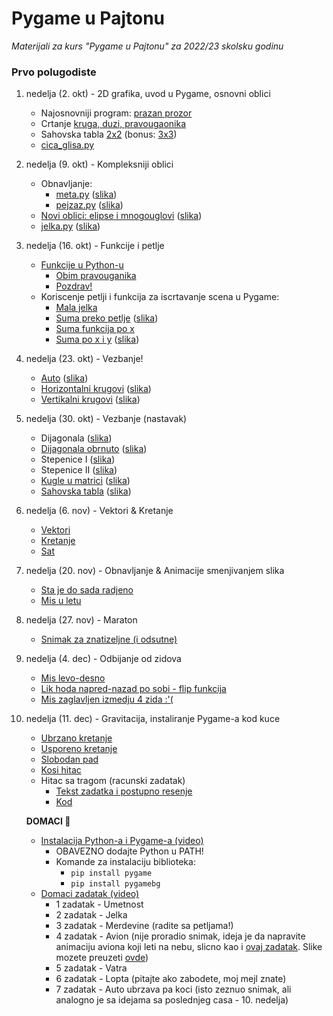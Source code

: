 # Pygame u Pajtonu

*Materijali za kurs "Pygame u Pajtonu" za 2022/23 skolsku godinu*

### Prvo polugodiste

1. nedelja (2. okt) - 2D grafika, uvod u Pygame, osnovni oblici
   
   - Najosnovniji program: [prazan prozor](01_nedelja/1_prazan_prozor.py)
   - Crtanje [kruga, duzi, pravougaonika](01_nedelja/2_krug_duz_pravougaonik.py)
   - Sahovska tabla [2x2](01_nedelja/3_sah.py) (bonus: [3x3](01_nedelja/3.5_sah3x3.py))
   - [cica_glisa.py](01_nedelja/4_stickman.py)

2. nedelja (9. okt) - Kompleksniji oblici
   
   - Obnavljanje:
     - [meta.py](02_nedelja/meta.py) ([slika](02_nedelja/meta.png))
     - [pejzaz.py](02_nedelja/pejzaz.py) ([slika](02_nedelja/pejzaz.png))
   - [Novi oblici: elipse i mnogouglovi](02_nedelja/novi_oblici.py)
     ([slika](02_nedelja/novi_oblici.png))
   - [jelka.py](02_nedelja/jelka.py) ([slika](02_nedelja/jelka.png))

3. nedelja (16. okt) - Funkcije i petlje
   
   - [Funkcije u Python-u](03_nedelja/funkcije.md)
     - [Obim pravouganika](03_nedelja/0_obim.py)
     - [Pozdrav!](03_nedelja/1_pozdrav.py)
   - Koriscenje petlji i funkcija za iscrtavanje scena u Pygame:
     - [Mala jelka](03_nedelja/2_jelka_mala.py)
     - [Suma preko petlje](03_nedelja/3_suma_petlja.py)
       ([slika](03_nedelja/suma_a.png))
     - [Suma funkcija po x](03_nedelja/4_suma_fje_po_x.py)
     - [Suma po x i y](03_nedelja/5_suma_fje_po_xy.py)
       ([slika](03_nedelja/suma_b.png))

4. nedelja (23. okt) - Vezbanje!
   
   - [Auto](/04_nedelja/0_auto.py)
     ([slika](/04_nedelja/0_auto.png))
   - [Horizontalni krugovi](/04_nedelja/1_krugovi.py)
     ([slika](/04_nedelja/1_krugovi.png))
   - [Vertikalni krugovi](/04_nedelja/2_krugovi_vert.py)
     ([slika](/04_nedelja/2_krugovi_vert.png))

5. nedelja (30. okt) - Vezbanje (nastavak)
   
   - Dijagonala
     ([slika](/05_nedelja/3_dijagonala.png))
   - [Dijagonala obrnuto](/05_nedelja/4_dijagonala_II.py)
     ([slika](/05_nedelja/4_dijagonala_II.png))
   - Stepenice I ([slika](/05_nedelja/5_stepenice.png))
   - Stepenice II ([slika](/05_nedelja/6_stepenice_II.png))
   - [Kugle u matrici](/05_nedelja/7_kugle_tabla.py)
     ([slika](/05_nedelja/7_kugle_tabla.png))
   - [Sahovska tabla](/05_nedelja/8_sahovska_tabla.py)
     ([slika](/05_nedelja/8_sahovska_tabla.png))

6. nedelja (6. nov) - Vektori & Kretanje
   - [Vektori](/06_nedelja/0_vektori.py)
   - [Kretanje](/06_nedelja/1_frame_loop.py)
   - [Sat](/06_nedelja/2_clock.py) 

7. nedelja (20. nov) - Obnavljanje & Animacije smenjivanjem slika
   - [Sta je do sada radjeno](/podsetnik.md)
   - [Mis u letu](/08_nedelja/primer.py)  

8. nedelja (27. nov) - Maraton
   - [Snimak za znatizeljne (i odsutne)](https://www.youtube.com/watch?v=AKu9IM5ep2c)

9. nedelja (4. dec) - Odbijanje od zidova
   - [Mis levo-desno](/09_nedelja/naprednazad_mis.py)
   - [Lik hoda napred-nazad po sobi - flip funkcija](/09_nedelja/naprednazad_lik.py)
   - [Mis zaglavljen izmedju 4 zida :'(](/09_nedelja/odbijanje.py) 

10. nedelja (11. dec) - Gravitacija, instaliranje Pygame-a kod kuce
    - [Ubrzano kretanje](/10_nedelja/1_ubrzano_kretanje.py)
    - [Usporeno kretanje](/10_nedelja/2_kocenje.py)
    - [Slobodan pad](/10_nedelja/3_gravitacija.py)
    - [Kosi hitac](/10_nedelja/4_hitac.py)
    - Hitac sa tragom (racunski zadatak)
      - [Tekst zadatka i postupno resenje](/10_nedelja/5_objasnjenje.md)
      - [Kod](/10_nedelja/5_hitac_sa_tragom.py)

    **DOMACI 🥳**
    - [Instalacija Python-a i Pygame-a (video)](https://www.youtube.com/watch?v=VXfN90CMam4)
        - OBAVEZNO dodajte Python u PATH!
        - Komande za instalaciju biblioteka:
            - `pip install pygame`
            - `pip install pygamebg`
    - [Domaci zadatak (video)](https://www.youtube.com/watch?v=5DX16iL-iVc)
        - 1 zadatak - Umetnost
        - 2 zadatak - Jelka
        - 3 zadatak - Merdevine (radite sa petljama!)
        - 4 zadatak - Avion (nije proradio snimak, ideja je da napravite animaciju aviona koji leti na nebu, slicno kao i [ovaj zadatak](/06_nedelja/1_frame_loop.py). Slike mozete preuzeti [ovde](https://github.com/daniilgrbic/ProgPyg-2022/releases/download/slike/slike_veliki_domaci.zip))
        - 5 zadatak - Vatra
        - 6 zadatak - Lopta (pitajte ako zabodete, moj mejl znate)
        - 7 zadatak - Auto ubrzava pa koci (isto zeznuo snimak, ali analogno je sa idejama sa poslednjeg casa - 10. nedelja)
    